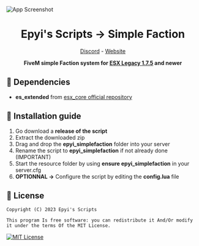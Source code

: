 ![App Screenshot](https://i.imgur.com/BraGzin.png)

<h1 align='center'>Epyi's Scripts → Simple Faction</a></h1>
<p align='center'><a href='https://discord.gg/VyRPheG6Es'>Discord</a> - <a href='#'>Website</a></b></h5>

<p align='center'><b>FiveM simple Faction system for <a href="https://github.com/esx-framework/esx_core">ESX Legacy 1.7.5</a> and newer</b></p>

## 💾 Dependencies
- **es_extended** from <a href="https://github.com/esx-framework/esx_core">esx_core official repository</a>
## 🔧 Installation guide
1. Go download a **release of the script**
2. Extract the downloaded zip
3. Drag and drop the **epyi_simplefaction** folder into your server
4. Rename the script to **epyi_simplefaction** if not already done (IMPORTANT)
4. Start the resource folder by using **ensure epyi_simplefaction** in your server.cfg
5. **OPTIONNAL →** Configure the script by editing the **config.lua** file
## 📜 License
    Copyright (C) 2023 Epyi's Scripts

    This program Is free software: you can redistribute it And/Or modify it under the terms Of the MIT License.
[![MIT License](https://img.shields.io/badge/License-MIT-green.svg)](https://github.com/epyis-scripts/epyi_administration/blob/main/LICENSE)
